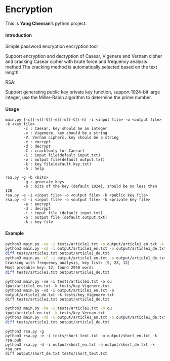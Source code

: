 # Encryption

This is **Yang Chenran**’s python project.

#### Introduction

Simple password encryption encryption tool

Support encryption and decryption of Casear, Vigenere and Vernam cipher and cracking Casear cipher with brute force and frequency analysis method.The cracking method is automatically selected based on the text length.



RSA:

Support generating public key private key function, support 1024-bit large integer, use the Miller-Rabin algorithm to determine the prime number.



#### Usage

```
main.py [-c][-v][-V][-e][-d][-C][-h] -i <input file> -o <output file> -k <key file>
        -c : Caesar, key should be an integer
        -v : Vigenere, key should be a string
        -V: Vernam ciphers, key should be a string
        -e : encrypt
        -d : decrypt
        -C : crack(only for Caesar)
        -i : input file(default input.txt)
        -o : output file(default output.txt)
        -k : key file(default key.txt)
        -h : help
```

```
rsa.py -g -b <bits>
        -g : generate keys
        -b : bits of the key (default 1024), should be no less than 128
rsa.py -e -i <input file> -o <output file> -k <public key file>
rsa.py -d -i <input file> -o <output file> -k <private key file>
        -e : encrypt
        -d : decrypt
        -i : input file (default input.txt)
        -o : output file (default output.txt)
        -k : key file
```

#### Example

```bash
python3 main.py -ce -i tests/article1.txt -o output/article1_en.txt -k tests/key_Casear.txt
python3 main.py -cd -i output/article1_en.txt -o output/article1_de.txt -k tests/key_Casear.txt
diff tests/article1.txt output/article1_de.txt
python3 main.py -cC -i output/article1_en.txt -o output/article1_de.txt -k tests/key_Casear.txt
Cracking with frequency analysis, key list: [9, 23, 12]
Most probable key: 12, found 2940 words
diff tests/article1.txt output/article1_de.txt
```

```
python3 main.py -ve -i tests/article1.txt -o ou
tput/article1_en.txt -k tests/key_Vigenere.txt
python3 main.py -vd -i output/article1_en.txt -o output/article1_de.txt -k tests/key_Vigenere.txt
diff tests/article1.txt output/article1_de.txt
```

```bash
python3 main.py -Ve -i tests/article1.txt -o ou
tput/article1_en.txt -k tests/key_Vernam.txt
python3 main.py -Vd -i output/article1_en.txt -o output/article1_de.txt -k tests/key_Vernam.txt
diff tests/article1.txt output/article1_de.txt
```

```
python3 rsa.py -g
python3 rsa.py -e -i tests/short_text.txt -o output/short_en.txt -k rsa.pub
python3 rsa.py -d -i output/short_en.txt -o output/short_de.txt -k rsa.prv
diff output/short_de.txt tests/short_text.txt
```

